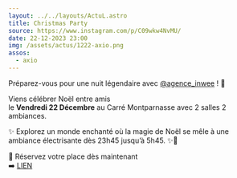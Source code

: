 ```yaml
---
layout: ../../layouts/ActuL.astro
title: Christmas Party
source: https://www.instagram.com/p/C09wkw4NvMU/
date: 22-12-2023 23:00
img: /assets/actus/1222-axio.png
assos:
  - axio
---
```


Préparez-vous pour une nuit légendaire avec [@agence_inwee](https://www.instagram.com/agence_inwee/) ! 🌟

Viens célébrer Noël entre amis  
le __Vendredi 22 Décembre__ au Carré Montparnasse avec 2 salles 2 ambiances.

✨ Explorez un monde enchanté où la magie de Noël se mêle à une ambiance électrisante dès 23h45 jusqu’à 5h45. ✨🎄

🎉 Réservez votre place dès maintenant  
➡️ [LIEN](https://hicards.fr/events/6579b83bb7c60b049891a20c)
